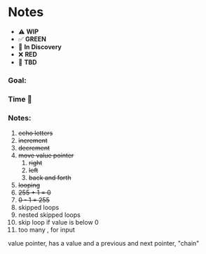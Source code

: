 # Notes

* ⚠️ **WIP**  
* ✅ **GREEN**  
* 🧠 **In Discovery**  
* ❌ **RED**  
* 📝 **TBD**  

### Goal: 
### Time 🍅
### Notes:

1. ~~echo letters~~
2. ~~increment~~
3. ~~decrement~~
4. ~~move value pointer~~
   1. ~~right~~
   2. ~~left~~
   3. ~~back and forth~~
5. ~~looping~~
6. ~~255 + 1 = 0~~
7. ~~0 - 1 = 255~~
8. skipped loops
9. nested skipped loops
10. skip loop if value is below 0
11. too many , for input


value pointer, has a value and a previous and next pointer, "chain"